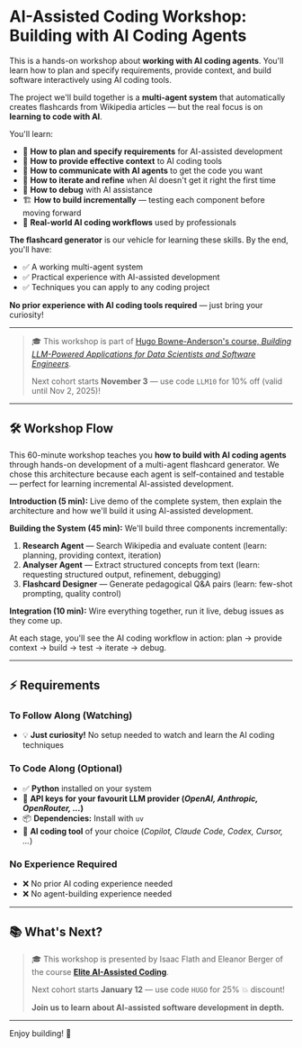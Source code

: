 # AI-Assisted Coding Workshop: Building with AI Coding Agents

This is a hands-on workshop about **working with AI coding agents**. You'll learn how to plan and specify requirements, provide context, and build software interactively using AI coding tools.

The project we'll build together is a **multi-agent system** that automatically creates flashcards from Wikipedia articles — but the real focus is on **learning to code with AI**.

You'll learn:
- 🎯 **How to plan and specify requirements** for AI-assisted development
- 📝 **How to provide effective context** to AI coding tools
- 💬 **How to communicate with AI agents** to get the code you want
- 🔄 **How to iterate and refine** when AI doesn't get it right the first time
- 🐛 **How to debug** with AI assistance
- 🏗️ **How to build incrementally** — testing each component before moving forward
- 🤖 **Real-world AI coding workflows** used by professionals

**The flashcard generator** is our vehicle for learning these skills. By the end, you'll have:
- ✅ A working multi-agent system
- ✅ Practical experience with AI-assisted development
- ✅ Techniques you can apply to any coding project

**No prior experience with AI coding tools required** — just bring your curiosity!

---

> 🎓 This workshop is part of [Hugo Bowne-Anderson's course, *Building LLM-Powered Applications for Data Scientists and Software Engineers*](https://maven.com/s/course/d56067f338).
>
> Next cohort starts **November 3** — use code `LLM10` for 10% off (valid until Nov 2, 2025)!

---

## 🛠 Workshop Flow

This 60-minute workshop teaches you **how to build with AI coding agents** through hands-on development of a multi-agent flashcard generator. We chose this architecture because each agent is self-contained and testable — perfect for learning incremental AI-assisted development.

**Introduction (5 min):** Live demo of the complete system, then explain the architecture and how we'll build it using AI-assisted development.

**Building the System (45 min):** We'll build three components incrementally:
1. **Research Agent** — Search Wikipedia and evaluate content (learn: planning, providing context, iteration)
2. **Analyser Agent** — Extract structured concepts from text (learn: requesting structured output, refinement, debugging)
3. **Flashcard Designer** — Generate pedagogical Q&A pairs (learn: few-shot prompting, quality control)

**Integration (10 min):** Wire everything together, run it live, debug issues as they come up.

At each stage, you'll see the AI coding workflow in action: plan → provide context → build → test → iterate → debug.

---

## ⚡ Requirements

### To Follow Along (Watching)
- 💡 **Just curiosity!** No setup needed to watch and learn the AI coding techniques

### To Code Along (Optional)
- ✅ **Python** installed on your system
- 🔑 **API keys for your favourit LLM provider (_OpenAI, Anthropic, OpenRouter, ..._)**
- 📦 **Dependencies:** Install with `uv`
- 🤖 **AI coding tool** of your choice (_Copilot, Claude Code, Codex, Cursor, ..._)

### No Experience Required
- ❌ No prior AI coding experience needed
- ❌ No agent-building experience needed

---

## 📚 What's Next?

> 🎓 This workshop is presented by Isaac Flath and Eleanor Berger of the course **[Elite AI-Assisted Coding](https://maven.com/kentro/context-engineering-for-coding?promoCode=HUGO)**.
>
> Next cohort starts **January 12** — use code `HUGO` for 25% 💥 discount!
>
> **Join us to learn about AI-assisted software development in depth.**

---

Enjoy building! 🚀